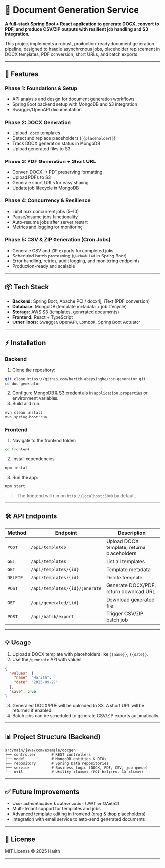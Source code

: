 # 📄 Document Generation Service

**A full-stack Spring Boot + React application to generate DOCX, convert to PDF, and produce CSV/ZIP outputs with resilient job handling and S3 integration.**

This project implements a robust, production-ready document generation pipeline, designed to handle asynchronous jobs, placeholder replacement in DOCX templates, PDF conversion, short URLs, and batch exports.

---

## **🚀 Features**

### **Phase 1: Foundations & Setup**

* API analysis and design for document generation workflows
* Spring Boot backend setup with MongoDB and S3 integration
* Swagger/OpenAPI documentation

### **Phase 2: DOCX Generation**

* Upload `.docx` templates
* Detect and replace placeholders (`{{placeholder}}`)
* Track DOCX generation status in MongoDB
* Upload generated files to S3

### **Phase 3: PDF Generation + Short URL**

* Convert DOCX → PDF preserving formatting
* Upload PDFs to S3
* Generate short URLs for easy sharing
* Update job lifecycle in MongoDB

### **Phase 4: Concurrency & Resilience**

* Limit max concurrent jobs (5–10)
* Pause/resume jobs functionality
* Auto-resume jobs after server restart
* Metrics and logging for monitoring

### **Phase 5: CSV & ZIP Generation (Cron Jobs)**

* Generate CSV and ZIP exports for completed jobs
* Scheduled batch processing (`@Scheduled` in Spring Boot)
* Error handling, retries, audit logging, and monitoring endpoints
* Production-ready and scalable

---

## **📦 Tech Stack**

* **Backend:** Spring Boot, Apache POI / docx4j, iText (PDF conversion)
* **Database:** MongoDB (template metadata + job lifecycle)
* **Storage:** AWS S3 (templates, generated documents)
* **Frontend:** React + TypeScript
* **Other Tools:** Swagger/OpenAPI, Lombok, Spring Boot Actuator

---

## **⚡ Installation**

### **Backend**

1. Clone the repository:

```bash
git clone https://github.com/harith-abeysinghe/doc-generator.git
cd doc-generator
```

2. Configure MongoDB & S3 credentials in `application.properties` or environment variables.
3. Build and run:

```bash
mvn clean install
mvn spring-boot:run
```

### **Frontend**

1. Navigate to the frontend folder:

```bash
cd frontend
```

2. Install dependencies:

```bash
npm install
```

3. Run the app:

```bash
npm start
```

> The frontend will run on `http://localhost:3000` by default.

---

## **🛠 API Endpoints**

| Method   | Endpoint                       | Description                                |
| -------- | ------------------------------ | ------------------------------------------ |
| `POST`   | `/api/templates`               | Upload DOCX template, returns placeholders |
| `GET`    | `/api/templates`               | List all templates                         |
| `GET`    | `/api/templates/{id}`          | Template metadata                          |
| `DELETE` | `/api/templates/{id}`          | Delete template                            |
| `POST`   | `/api/templates/{id}/generate` | Generate DOCX/PDF, return download URL     |
| `GET`    | `/api/generated/{id}`          | Download generated file                    |
| `POST`   | `/api/batch/export`            | Trigger CSV/ZIP batch job                  |

---

## **💡 Usage**

1. Upload a DOCX template with placeholders like `{{name}}`, `{{date}}`.
2. Use the `/generate` API with values:

```json
{
  "values": {
    "name": "Harith",
    "date": "2025-09-22"
  },
  "save": true
}
```

3. Generated DOCX/PDF will be uploaded to S3. A short URL will be returned if enabled.
4. Batch jobs can be scheduled to generate CSV/ZIP exports automatically.

---

## **📊 Project Structure (Backend)**

```
src/main/java/com/example/docgen
├── controller       # REST controllers
├── model            # MongoDB entities & DTOs
├── repository       # Spring Data repositories
├── service          # Business logic (DOCX, PDF, CSV, job queue)
└── util             # Utility classes (POI helpers, S3 client)
```

---

## **✅ Future Improvements**

* User authentication & authorization (JWT or OAuth2)
* Multi-tenant support for templates and jobs
* Advanced template editing in frontend (drag & drop placeholders)
* Integration with email service to auto-send generated documents

---

## **📄 License**

MIT License © 2025 Harith

---

---
